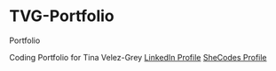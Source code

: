 # TVG-Portfolio

Portfolio

Coding Portfolio for Tina Velez-Grey
<a href="https://www.linkedin.com/in/tina-velez-grey-b83a5623/" target="_blank">LinkedIn Profile</a>
<a href="https://www.shecodes.io/graduates/72434-tina-velez-grey" target="_blank">SheCodes Profile</a>
